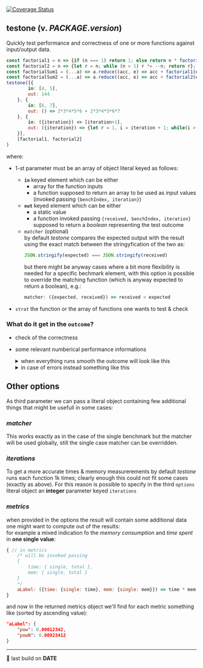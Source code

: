 [![Coverage Status](https://coveralls.io/repos/github/fedeghe/testone/badge.svg?branch=master)](https://coveralls.io/github/fedeghe/testone?branch=master)
## testone (v. $PACKAGE.version$)

Quickly test performance and correctness of one or more functions against input/output data.  

``` js  
const factorial1 = n => {if (n === 1) return 1; else return n * factorial1(n - 1)};
const factorial2 = n => {let r = n; while (n > 1) r *= --n; return r};
const factorialSum1 = (...a) => a.reduce((acc, e) => acc + factorial1(e), 0);
const factorialSum2 = (...a) => a.reduce((acc, e) => acc + factorial2(e), 0);
testone([{
        in: [4, 5],
        out: 144
    }, {
        in: [6, 7],
        out: () => 2*3*4*5*6 + 2*3*4*5*6*7
    }, {
        in: ({iteration}) => [iteration+1],
        out: ({iteration}) => {let r = 1, i = iteration + 1; while(i > 0)r *= i--; return r;}
    }],
    [factorial1, factorial2]
)
```
where:
- 1-st parameter must be an array of object literal keyed as follows:  
    - **`in`** keyed element which can be either
        - array for the function inputs 
        - a function supposed to return an array to be used as input values (invoked passing `{benchIndex, iteration}`)
    - **`out`** keyed element which can be either
        - a static value  
        - a function invoked passing `{received, benchIndex, iteration}` supposed to return a _boolean_ representing the test outcome
    - _`matcher`_ (optional)  
        by default _testone_ compares the expected output with the result using the exact match between the stringyfication of the two as:  
        ``` js
        JSON.stringify(expected) === JSON.stringify(received)
        ```   
        but there might be anyway cases where a bit more flexibility is needed for a specific bechmark element, with this option is possible to override the matching function (which is anyway expected to return a boolean), e.g.:
        ``` js
        matcher: ({expected, received}) => received < expected 
        ```  

- `strat` the function or the array of functions one wants to test & check


### What do it get in the `outcome`?  
- check of the correctness
- some relevant numberical performance informations

    <details>
    <summary>when everything runs smooth the outcome will look like this</summary>

    ``` js  
    {
        "times": {
            "pow": {
                "raw": {
                    "single": 0.000313,
                    "total": 313
                },
                "withLabel": {
                    "single": "313 ns",
                    "total": "313 ms"
                }
            },
            "powN": {
                "raw": {
                    "single": 0.000316,
                    "total": 316
                },
                "withLabel": {
                    "single": "316 ns",
                    "total": "316 ms"
                }
            }
        },
        "mem": {
            "pow": {
                "raw": {
                    "single": 0.122656,
                    "total": 122656
                },
                "withLabel": {
                    "single": "0.1227 B",
                    "total": "119.7813 KB"
                }
            },
            "powN": {
                "raw": {
                    "single": 0.117752,
                    "total": 117752
                },
                "withLabel": {
                    "single": "0.1178 B",
                    "total": "114.9922 KB"
                }
            }
        },
        "passing": true,
        "report": {
            "pow": true,
            "powN": true
        },
        "metrics": {
            "x": {
                "pow": 0.000038391328,
                "powN": 0.000037209632
            }
        }
    }
    ```
    </details>

    <details>
    <summary>in case of errors instead something like this</summary>

    ``` js  
    {
        "times": {},
        "mem": {},
        "passing": false,
        "report": {
            "pow": [
                {
                    "passing": true,
                    "time": 103
                },
                {
                    "passing": false,
                    "time": 0,
                    "err": {
                        "ioIndex": 1,
                        "received": 64,
                        "expected": 65
                    }
                },
                {
                    "passing": true,
                    "time": 104
                }
            ],
            "powN": [
                {
                    "passing": true,
                    "time": 101
                },
                {
                    "passing": false,
                    "time": 0,
                    "err": {
                        "ioIndex": 1,
                        "received": 64,
                        "expected": 65
                    }
                },
                {
                    "passing": true,
                    "time": 95
                }
            ]
        },
        "metrics": {
            "x": {}
        }
    }
    ```
    </details>

## Other options  
As third parameter we can pass a literal object containing few additional things that might be usefull in some cases: 

### _**matcher**_  
This works exactly as in the case of the single benchmark but the matcher will be used globally, still the single case matcher can be overridden.
### _**iterations**_  
To get a more accurate times & memory measurerements by default _testone_ runs each function 1k times; clearly enough this could not fit some cases (exactly as above). 
For this reason is possible to specify in the third `options` literal object an **integer** parameter keyed `iterations`

### _**metrics**_  
when provided in the options the result will contain some additional data one might want to compute out of the results:  
for example a mixed indication fo the _memory consumption_ and _time spent_ in **one single value**:

``` js
{ // in metrics
    /* will be invoked passing 
    {
        time: { single, total },
        mem: { single, total }
    }
    */
    aLabel: ({time: {single: time}, mem: {single: mem}}) => time * mem
}
```
and now in the returned metrics object we'll find for each metric something like (sorted by ascending value):
``` json
"aLabel": {
    "pow": 0.00012342,
    "powN": 0.00923412
} 
```

---

🤟 last build on __DATE__  

